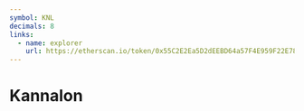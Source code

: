 ```yaml
---
symbol: KNL
decimals: 8
links:
  - name: explorer
    url: https://etherscan.io/token/0x55C2E2Ea5D2dEEBD64a57F4E959F22E7851F92F7
---
```


# Kannalon
